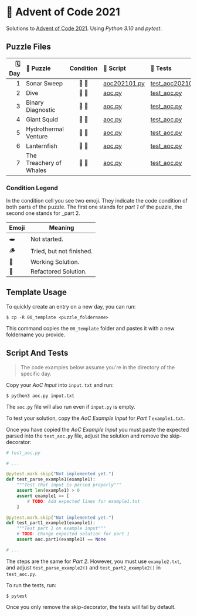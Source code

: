 # 🎄 Advent of Code 2021

Solutions to [Advent of Code 2021](https://adventofcode.com/2021/). Using _Python 3.10_ and _pytest_.

## Puzzle Files

| 🗓 Day | 🧩 Puzzle               | Condition | 📄 Script                                   | 🧪 Tests                                              |
| ----: | :---------------------- | :-------: | :------------------------------------------ | :---------------------------------------------------- |
|     1 | Sonar Sweep             | 🌳 🌳     | [aoc202101.py](01_sonar_sweep/aoc202101.py) | [test_aoc202101.py](01_sonar_sweep/test_aoc202101.py) |
|     2 | Dive                    | 🌳 🌳     | [aoc.py](02_dive/aoc.py)                    | [test_aoc.py](02_dive/test_aoc.py)                    |
|     3 | Binary Diagnostic       | 🌳 🌳     | [aoc.py](03_binary_diagnostic/aoc.py)       | [test_aoc.py](03_binary_diagnostic/test_aoc.py)       |
|     4 | Giant Squid             | 🌱 🌱     | [aoc.py](04_giant_squid/aoc.py)             | [test_aoc.py](04_giant_squid/test_aoc.py)             |
|     5 | Hydrothermal Venture    | 🌱 🌱     | [aoc.py](05_hydrothermal_venture/aoc.py)    | [test_aoc.py](05_hydrothermal_venture/test_aoc.py)    |
|     6 | Lanternfish             | 🌳 🌱     | [aoc.py](06_lanternfish/aoc.py)             | [test_aoc.py](06_lanternfish/test_aoc.py)             |
|     7 | The Treachery of Whales | 🌳 🌱     | [aoc.py](07_the_treachery_of_whales/aoc.py) | [test_aoc.py](07_the_treachery_of_whales/test_aoc.py) |

### Condition Legend

In the condition cell you see two emoji. They indicate the code condition of both parts of the puzzle. The first one stands for _part 1_ of the puzzle, the second one stands for \_part 2.

| Emoji | Meaning                  |
| ----- | ------------------------ |
| 🕳     | Not started.             |
| 🪵     | Tried, but not finished. |
| 🌱    | Working Solution.        |
| 🌳    | Refactored Solution.     |

## Template Usage

To quickly create an entry on a new day, you can run:

```console
$ cp -R 00_template <puzzle_foldername>
```

This command copies the `00_template` folder and pastes it with a new foldername you provide.

## Script And Tests

> The code examples below assume you're in the directory of the specific day.

Copy your _AoC Input_ into `input.txt` and run:

```console
$ python3 aoc.py input.txt
```

The `aoc.py` file will also run even if `input.py` is empty.

To test your solution, copy the _AoC Example Input_ for _Part 1_ `example1.txt`.

Once you have copied the _AoC Example Input_ you must paste the expected parsed into the `test_aoc.py` file, adjust the solution and remove the skip-decorator:

```python
# test_aoc.py

# ...

@pytest.mark.skip("Not implemented yet.")
def test_parse_example1(example1):
    """Test that input is parsed properly"""
    assert len(example1) > 0
    assert example1 == [
        # TODO: Add expected lines for example1.txt
    ]

@pytest.mark.skip("Not implemented yet.")
def test_part1_example1(example1):
    """Test part 1 on example input"""
    # TODO: Change expected solution for part 1
    assert aoc.part1(example1) == None

# ...
```

The steps are the same for _Part 2_. However, you must use `example2.txt`, and adjust `test_parse_example2()` and `test_part2_example2()` in `test_aoc.py`.

To run the tests, run:

```console
$ pytest
```

Once you only remove the skip-decorator, the tests will fail by default.
